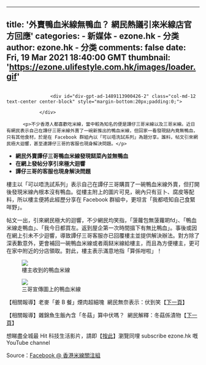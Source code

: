 
---
title: '外賣鴨血米線無鴨血？ 網民熱議引來米線店官方回應'
categories: 
    - 新媒体
    - ezone.hk - 分类
author: ezone.hk - 分类
comments: false
date: Fri, 19 Mar 2021 18:40:00 GMT
thumbnail: 'https://ezone.ulifestyle.com.hk/images/loader.gif'
---

<div>   
<figure><a class="photoSwipe" data-href="https://resource01-proxy.ulifestyle.com.hk/res/v3/image/content/2900000/2904554/cover3_1024.jpg" data-photoindex="0" onclick="showPhotoSwipe($(this));return false;" href="https://ezone.ulifestyle.com.hk/article/undefined"> <img alt src="https://ezone.ulifestyle.com.hk/images/loader.gif" data-src="https://resource01-proxy.ulifestyle.com.hk/res/v3/image/content/2900000/2904554/cover3_1024.jpg" class="img-responsive" style="margin-left:auto;margin-right:auto" referrerpolicy="no-referrer"></a></figure>
          
          
                    <div id="div-gpt-ad-1489113900426-2" class="col-md-12 text-center center-block" style="margin-bottom:20px;padding:0;">
                    
                </div>

          <p>不少香港人都喜歡吃米線，當中較為知名的便是譚仔三哥米線以及三哥米線。近日有網民表示自己在譚仔三哥米線外賣了一碗新推出的鴨血米線，但回家一看發現餸內竟無鴨血，只有其他食材，於是在 Facebook 群組內以「可以唔洗試系列」為題分享。誰料，帖文引來網民極大迴響，甚至連譚仔三哥的客服也現身解決問題。</p> 
<ul> 
 <li><strong>網民外賣譚仔三哥鴨血米線發現餸菜內並無鴨血</strong></li> 
 <li><strong>在網上發帖分享引來極大迴響</strong></li> 
 <li><strong>譚仔三哥的客服也現身解決問題</strong></li> 
</ul> 
<p>樓主以「可以唔洗試系列」表示自己在譚仔三哥購買了一碗鴨血米線外賣，但打開後發現米線內根本沒有鴨血。從樓主附上的圖片可見，碗內只有豆卜、腐皮等配料，所以樓主便將此經歷分享在 Facebook 群組中，更坦言「我都唔知自己食緊咩野」。</p> 
<p>帖文一出，引來網民極大的迴響，不少網民均笑指，「菠蘿包無菠蘿啲fd」、「鴨血米線走鴨血」、「我今日都買左。返到屋企第一次時間搵下有無比鴨血」。事後或因在網上引未不少迴響，導致譚仔三哥客服亦已回覆樓主並提供解決辦法。對方除了深表歉意外，更會補回一碗鴨血米線或者兩餸米線給樓主，而且為方便樓主，更可在家中附近的分店領取。對此，樓主表示滿意地指「算係咁啦」！</p> 
<p></p><figure itemprop="associatedMedia" itemscope itemtype="http://schema.org/ImageObject"><a class="photoSwipe" data-href="https://resource01-proxy.ulifestyle.com.hk/res/v3/image/content/2900000/2904554/159383361_10218926545863772_2878679452554497315_n_600.jpg" data-photoindex="1" onclick="showPhotoSwipe($(this));return false;" href="https://ezone.ulifestyle.com.hk/article/undefined"><img class="img-responsive" src="https://ezone.ulifestyle.com.hk/images/loader.gif" data-src="https://resource01-proxy.ulifestyle.com.hk/res/v3/image/content/2900000/2904554/159383361_10218926545863772_2878679452554497315_n_600.jpg" style="margin-left:auto;margin-right:auto" referrerpolicy="no-referrer"></a><figcaption>樓主收到的鴨血米線</figcaption></figure><p></p> 
<p></p><figure itemprop="associatedMedia" itemscope itemtype="http://schema.org/ImageObject"><a class="photoSwipe" data-href="https://resource01-proxy.ulifestyle.com.hk/res/v3/image/content/2900000/2904554/159419130_3922605907795651_7353273481920977136_o_600.jpg" data-photoindex="2" onclick="showPhotoSwipe($(this));return false;" href="https://ezone.ulifestyle.com.hk/article/undefined"><img class="img-responsive" src="https://ezone.ulifestyle.com.hk/images/loader.gif" data-src="https://resource01-proxy.ulifestyle.com.hk/res/v3/image/content/2900000/2904554/159419130_3922605907795651_7353273481920977136_o_600.jpg" style="margin-left:auto;margin-right:auto" referrerpolicy="no-referrer"></a><figcaption>三哥宣傳圖上的鴨血米線</figcaption></figure><p></p> 
<p>【相關報導】老麥「姜 B 餐」煙肉超細塊  網民無奈表示：伏到笑【<a href="https://ezone.ulifestyle.com.hk/article/2890066" target="_blank">下一頁</a>】</p> 
<p>【相關報導】雜錦魚生飯內含「冬菇」算中伏嗎？  網民解釋：冬菇係漬物【<a href="https://ezone.ulifestyle.com.hk/article/2867761" target="_blank">下一頁</a>】</p> 
<p>想睇盡全城最 Hit 科技生活影片，請即【<a href="https://bit.ly/2Ir6EzK" target="_blank">按此</a>】瀏覽同埋 subscribe ezone.hk 嘅 YouTube channel</p> 
<p>Source：<a href="https://www.facebook.com/groups/hkricenoodle/permalink/268419308068172/" target="_blank">Facebook @ 香港米線關注組</a></p>          
                                
                              
</div>
            